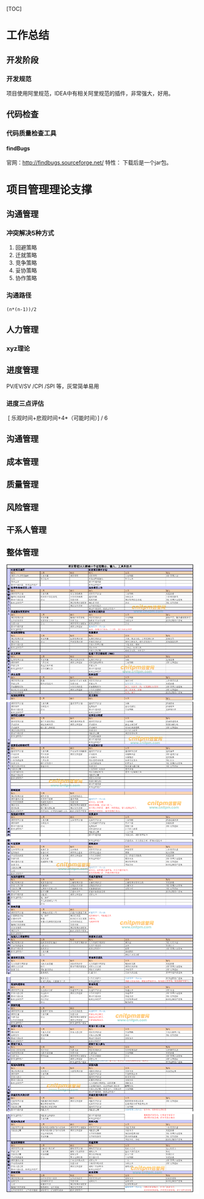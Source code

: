 [TOC]

# 工作总结

## 开发阶段

### 开发规范

项目使用阿里规范，IDEA中有相关阿里规范的插件，非常强大，好用。

## 代码检查

### 代码质量检查工具

#### findBugs

官网：http://findbugs.sourceforge.net/
特性：
	下载后是一个jar包。



# 项目管理理论支撑

## 沟通管理

### 冲突解决5种方式

1. 回避策略
2. 迁就策略
3. 竞争策略
4. 妥协策略
5. 协作策略
### 沟通路径
	(n*(n-1))/2
## 人力管理

### xyz理论



## 进度管理

PV/EV/SV  /CPI /SPI 等，灰常简单易用

### 进度三点评估

​		[  乐观时间+悲观时间+4*（可能时间）] / 6



## 沟通管理



## 成本管理



## 质量管理



## 风险管理



## 干系人管理



## 整体管理

![](pic\pm-整体管理.png)
![](pic\pm-整体管理1.png)
![](pic\pm-整体管理2.png)
![](pic\pm-整体管理3.png)
![](pic\pm-整体管理4.png)



